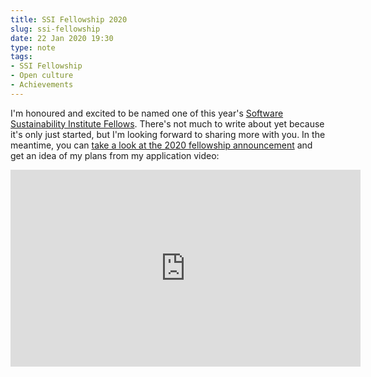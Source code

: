 ```yaml
---
title: SSI Fellowship 2020
slug: ssi-fellowship
date: 22 Jan 2020 19:30
type: note
tags:
- SSI Fellowship
- Open culture
- Achievements
---
```


I'm honoured and excited to be named one of this year's [Software Sustainability Institute Fellows][fellowship].
There's not much to write about yet because it's only just started, but I'm looking forward to sharing more with you.
In the meantime, you can [take a look at the 2020 fellowship announcement][announcement]
and get an idea of my plans from my application video:

<iframe width="560" height="315" sandbox="allow-same-origin allow-scripts" src="https://scitech.video/videos/embed/6e80095f-42cc-4fa3-9596-4cfe355440cc" frameborder="0" allowfullscreen></iframe>

[fellowship]: https://software.ac.uk/about/fellows
[announcement]: https://software.ac.uk/blog/2020-01-10-announcing-2020-software-sustainability-institute-fellows
